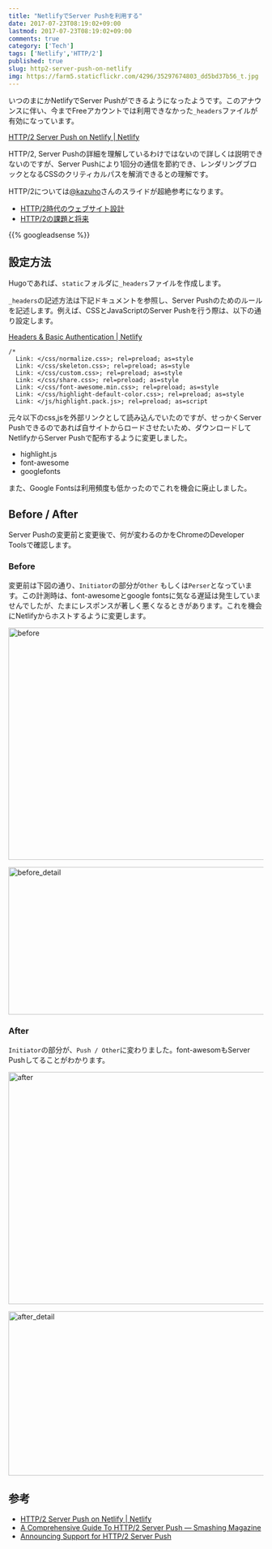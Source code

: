 ```yaml
---
title: "NetlifyでServer Pushを利用する"
date: 2017-07-23T08:19:02+09:00
lastmod: 2017-07-23T08:19:02+09:00
comments: true
category: ['Tech']
tags: ['Netlify','HTTP/2']
published: true
slug: http2-server-push-on-netlify
img: https://farm5.staticflickr.com/4296/35297674803_dd5bd37b56_t.jpg
---
```


いつのまにかNetlifyでServer Pushができるようになったようです。このアナウンスに伴い、今までFreeアカウントでは利用できなかった`_headers`ファイルが有効になっています。

[HTTP/2 Server Push on Netlify \| Netlify](https://www.netlify.com/blog/2017/07/18/http/2-server-push-on-netlify/)


HTTP/2, Server Pushの詳細を理解しているわけではないので詳しくは説明できないのですが、Server Pushにより1回分の通信を節約でき、レンダリングブロックとなるCSSのクリティカルパスを解消できるとの理解です。

HTTP/2については[@kazuho](https://twitter.com/kazuho)さんのスライドが超絶参考になります。

- [HTTP/2時代のウェブサイト設計](https://www.slideshare.net/kazuho/http2-51888328)
- [HTTP/2の課題と将来](https://www.slideshare.net/kazuho/http2-70006550)

<!--more-->
{{% googleadsense %}}

## 設定方法

Hugoであれば、`static`フォルダに`_headers`ファイルを作成します。

`_headers`の記述方法は下記ドキュメントを参照し、Server Pushのためのルールを記述します。例えば、CSSとJavaScriptのServer Pushを行う際は、以下の通り設定します。

[Headers & Basic Authentication \| Netlify](https://www.netlify.com/docs/headers-and-basic-auth/#multi-key-header-rules)

```_headers
/*
  Link: </css/normalize.css>; rel=preload; as=style
  Link: </css/skeleton.css>; rel=preload; as=style
  Link: </css/custom.css>; rel=preload; as=style
  Link: </css/share.css>; rel=preload; as=style
  Link: </css/font-awesome.min.css>; rel=preload; as=style
  Link: </css/highlight-default-color.css>; rel=preload; as=style
  Link: </js/highlight.pack.js>; rel=preload; as=script
```

元々以下のcss,jsを外部リンクとして読み込んでいたのですが、せっかくServer Pushできるのであれば自サイトからロードさせたいため、ダウンロードしてNetlifyからServer Pushで配布するように変更しました。

- highlight.js
- font-awesome
- googlefonts

また、Google Fontsは利用頻度も低かったのでこれを機会に廃止しました。


## Before / After

Server Pushの変更前と変更後で、何が変わるのかをChromeのDeveloper Toolsで確認します。

### Before

変更前は下図の通り、`Initiator`の部分が`Other` もしくは`Perser`となっています。この計測時は、font-awesomeとgoogle fontsに気なる遅延は発生していませんでしたが、たまにレスポンスが著しく悪くなるときがあります。これを機会にNetlifyからホストするように変更します。

<a data-flickr-embed="true"  href="https://www.flickr.com/photos/35571855@N06/35972414491/in/dateposted-public/" title="before"><img src="https://farm5.staticflickr.com/4295/35972414491_dd380e5672_z.jpg" width="640" height="458" alt="before"></a><script async src="//embedr.flickr.com/assets/client-code.js" charset="utf-8"></script>

<a data-flickr-embed="true"  href="https://www.flickr.com/photos/35571855@N06/35972549391/in/dateposted-public/" title="before_detail"><img src="https://farm5.staticflickr.com/4302/35972549391_d9676f6101_c.jpg" width="800" height="291" alt="before_detail"></a><script async src="//embedr.flickr.com/assets/client-code.js" charset="utf-8"></script>



### After

`Initiator`の部分が、`Push / Other`に変わりました。font-awesomもServer Pushしてることがわかります。

<a data-flickr-embed="true"  href="https://www.flickr.com/photos/35571855@N06/35715193240/in/dateposted-public/" title="after"><img src="https://farm5.staticflickr.com/4320/35715193240_05231256c9_z.jpg" width="640" height="458" alt="after"></a><script async src="//embedr.flickr.com/assets/client-code.js" charset="utf-8"></script>

<a data-flickr-embed="true"  href="https://www.flickr.com/photos/35571855@N06/35297674803/in/dateposted-public/" title="after_detail"><img src="https://farm5.staticflickr.com/4296/35297674803_dd5bd37b56_c.jpg" width="800" height="324" alt="after_detail"></a><script async src="//embedr.flickr.com/assets/client-code.js" charset="utf-8"></script>


## 参考
- [HTTP/2 Server Push on Netlify \| Netlify](https://www.netlify.com/blog/2017/07/18/http/2-server-push-on-netlify/)
- [A Comprehensive Guide To HTTP/2 Server Push — Smashing Magazine](https://next.smashingmagazine.com/2017/04/guide-http2-server-push/)
- [Announcing Support for HTTP/2 Server Push](https://blog.cloudflare.com/announcing-support-for-http-2-server-push-2/)
